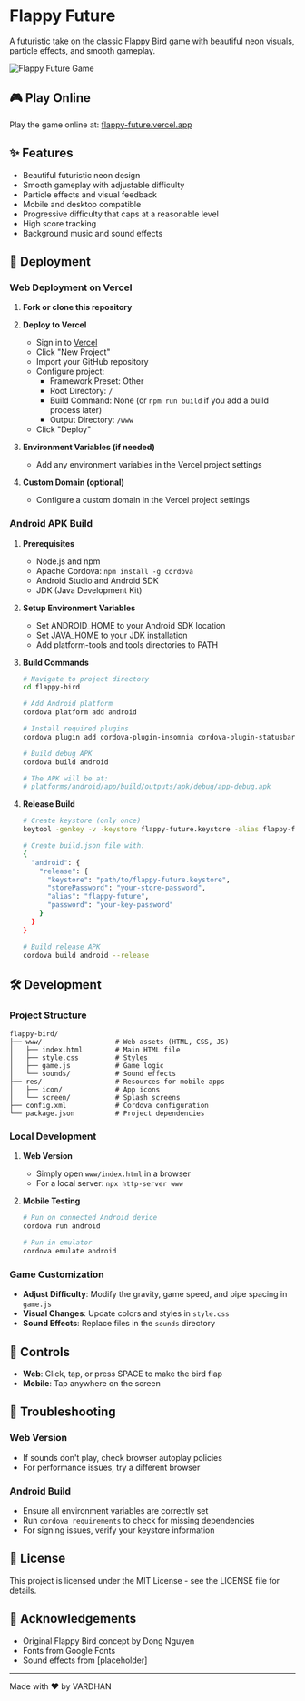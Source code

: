 # Flappy Future

A futuristic take on the classic Flappy Bird game with beautiful neon visuals, particle effects, and smooth gameplay.

![Flappy Future Game](https://via.placeholder.com/800x400?text=Flappy+Future+Game)

## 🎮 Play Online

Play the game online at: [flappy-future.vercel.app](https://flappy-future.vercel.app)

## ✨ Features

- Beautiful futuristic neon design
- Smooth gameplay with adjustable difficulty
- Particle effects and visual feedback
- Mobile and desktop compatible
- Progressive difficulty that caps at a reasonable level
- High score tracking
- Background music and sound effects

## 🚀 Deployment

### Web Deployment on Vercel

1. **Fork or clone this repository**

2. **Deploy to Vercel**
   - Sign in to [Vercel](https://vercel.com)
   - Click "New Project"
   - Import your GitHub repository
   - Configure project:
     - Framework Preset: Other
     - Root Directory: `/`
     - Build Command: None (or `npm run build` if you add a build process later)
     - Output Directory: `/www`
   - Click "Deploy"

3. **Environment Variables (if needed)**
   - Add any environment variables in the Vercel project settings

4. **Custom Domain (optional)**
   - Configure a custom domain in the Vercel project settings

### Android APK Build

1. **Prerequisites**
   - Node.js and npm
   - Apache Cordova: `npm install -g cordova`
   - Android Studio and Android SDK
   - JDK (Java Development Kit)

2. **Setup Environment Variables**
   - Set ANDROID_HOME to your Android SDK location
   - Set JAVA_HOME to your JDK installation
   - Add platform-tools and tools directories to PATH

3. **Build Commands**
   ```bash
   # Navigate to project directory
   cd flappy-bird
   
   # Add Android platform
   cordova platform add android
   
   # Install required plugins
   cordova plugin add cordova-plugin-insomnia cordova-plugin-statusbar
   
   # Build debug APK
   cordova build android
   
   # The APK will be at:
   # platforms/android/app/build/outputs/apk/debug/app-debug.apk
   ```

4. **Release Build**
   ```bash
   # Create keystore (only once)
   keytool -genkey -v -keystore flappy-future.keystore -alias flappy-future -keyalg RSA -keysize 2048 -validity 10000
   
   # Create build.json file with:
   {
     "android": {
       "release": {
         "keystore": "path/to/flappy-future.keystore",
         "storePassword": "your-store-password",
         "alias": "flappy-future",
         "password": "your-key-password"
       }
     }
   }
   
   # Build release APK
   cordova build android --release
   ```

## 🛠️ Development

### Project Structure

```
flappy-bird/
├── www/                  # Web assets (HTML, CSS, JS)
│   ├── index.html        # Main HTML file
│   ├── style.css         # Styles
│   ├── game.js           # Game logic
│   └── sounds/           # Sound effects
├── res/                  # Resources for mobile apps
│   ├── icon/             # App icons
│   └── screen/           # Splash screens
├── config.xml            # Cordova configuration
└── package.json          # Project dependencies
```

### Local Development

1. **Web Version**
   - Simply open `www/index.html` in a browser
   - For a local server: `npx http-server www`

2. **Mobile Testing**
   ```bash
   # Run on connected Android device
   cordova run android
   
   # Run in emulator
   cordova emulate android
   ```

### Game Customization

- **Adjust Difficulty**: Modify the gravity, game speed, and pipe spacing in `game.js`
- **Visual Changes**: Update colors and styles in `style.css`
- **Sound Effects**: Replace files in the `sounds` directory

## 📱 Controls

- **Web**: Click, tap, or press SPACE to make the bird flap
- **Mobile**: Tap anywhere on the screen

## 🔧 Troubleshooting

### Web Version
- If sounds don't play, check browser autoplay policies
- For performance issues, try a different browser

### Android Build
- Ensure all environment variables are correctly set
- Run `cordova requirements` to check for missing dependencies
- For signing issues, verify your keystore information

## 📄 License

This project is licensed under the MIT License - see the LICENSE file for details.

## 🙏 Acknowledgements

- Original Flappy Bird concept by Dong Nguyen
- Fonts from Google Fonts
- Sound effects from [placeholder]

---

Made with ❤️ by VARDHAN

